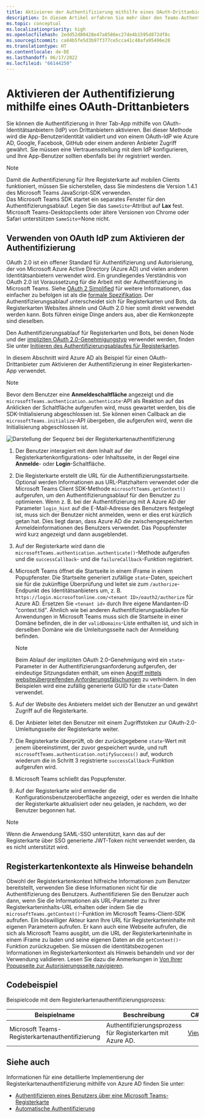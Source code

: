 ```yaml
---
title: Aktivieren der Authentifizierung mithilfe eines OAuth-Drittanbieters
description: In diesem Artikel erfahren Sie mehr über den Teams-Authentifizierungsablauf auf Registerkarten, OAuth-Drittanbieter, OAuth by Azure AD und Authentifizierungscodebeispiele.
ms.topic: conceptual
ms.localizationpriority: high
ms.openlocfilehash: 2edd52d80428e47a8586ec27de4b1595d872df8c
ms.sourcegitcommit: ca84b5fe5d3b97f377ce5cca41c48afa95496e28
ms.translationtype: HT
ms.contentlocale: de-DE
ms.lasthandoff: 06/17/2022
ms.locfileid: "66144250"
---
```

# <a name="enable-authentication-using-third-party-oauth-provider"></a>Aktivieren der Authentifizierung mithilfe eines OAuth-Drittanbieters

Sie können die Authentifizierung in Ihrer Tab-App mithilfe von OAuth-Identitätsanbietern (IdP) von Drittanbietern aktivieren. Bei dieser Methode wird die App-Benutzeridentität validiert und von einem OAuth-IdP wie Azure AD, Google, Facebook, GitHub oder einem anderen Anbieter Zugriff gewährt. Sie müssen eine Vertrauensstellung mit dem IdP konfigurieren, und Ihre App-Benutzer sollten ebenfalls bei ihr registriert werden.

> [!NOTE]
> Damit die Authentifizierung für Ihre Registerkarte auf mobilen Clients funktioniert, müssen Sie sicherstellen, dass Sie mindestens die Version 1.4.1 des Microsoft Teams JavaScript-SDK verwenden.  
> Das Microsoft Teams SDK startet ein separates Fenster für den Authentifizierungsablauf. Legen Sie das `SameSite`-Attribut auf **Lax** fest. Microsoft Teams-Desktopclients oder ältere Versionen von Chrome oder Safari unterstützen `SameSite`=None nicht.

## <a name="use-oauth-idp-to-enable-authentication"></a>Verwenden von OAuth IdP zum Aktivieren der Authentifizierung

OAuth 2.0 ist ein offener Standard für Authentifizierung und Autorisierung, der von Microsoft Azure Active Directory (Azure AD) und vielen anderen Identitätsanbietern verwendet wird. Ein grundlegendes Verständnis von OAuth 2.0 ist Voraussetzung für die Arbeit mit der Authentifizierung in Microsoft Teams. Siehe [OAuth 2 Simplified](https://aaronparecki.com/oauth-2-simplified/) für weitere Informationen, das einfacher zu befolgen ist als die [formale Spezifikation](https://oauth.net/2/). Der Authentifizierungsablauf unterscheidet sich für Registerkarten und Bots, da Registerkarten Websites ähneln und OAuth 2.0 hier somit direkt verwendet werden kann. Bots führen einige Dinge anders aus, aber die Kernkonzepte sind dieselben.

Den Authentifizierungsablauf für Registerkarten und Bots, bei denen Node und der [impliziten OAuth 2.0-Genehmigungstyp](https://oauth.net/2/grant-types/implicit/) verwendet werden, finden Sie unter [Initiieren des Authentifizierungsablaufes für Registerkarten](~/tabs/how-to/authentication/auth-tab-aad.md#initiate-authentication-flow).

In diesem Abschnitt wird Azure AD als Beispiel für einen OAuth-Drittanbieter zum Aktivieren der Authentifizierung in einer Registerkarten-App verwendet.

> [!NOTE]
> Bevor dem Benutzer eine **Anmeldeschaltfläche** angezeigt und die `microsoftTeams.authentication.authenticate`-API als Reaktion auf das Anklicken der Schaltfläche aufgerufen wird, muss gewartet werden, bis die SDK-Initialisierung abgeschlossen ist. Sie können einen Callback an die `microsoftTeams.initialize`-API übergeben, die aufgerufen wird, wenn die Initialisierung abgeschlossen ist.

![Darstellung der Sequenz bei der Registerkartenauthentifizierung](~/assets/images/authentication/tab_auth_sequence_diagram.png)

1. Der Benutzer interagiert mit dem Inhalt auf der Registerkartenkonfigurations- oder Inhaltsseite, in der Regel eine **Anmelde**- oder **Login**-Schaltfläche.
2. Die Registerkarte erstellt die URL für die Authentifizierungsstartseite. Optional werden Informationen aus URL-Platzhaltern verwendet oder die Microsoft Teams Client SDK-Methode `microsoftTeams.getContext()` aufgerufen, um den Authentifizierungsablauf für den Benutzer zu optimieren. Wenn z. B. bei der Authentifizierung mit A Azure AD der Parameter `login_hint` auf die E-Mail-Adresse des Benutzers festgelegt ist, muss sich der Benutzer nicht anmelden, wenn er dies erst kürzlich getan hat. Dies liegt daran, dass Azure AD die zwischengespeicherten Anmeldeinformationen des Benutzers verwendet. Das Popupfenster wird kurz angezeigt und dann ausgeblendet.
3. Auf der Registerkarte wird dann die `microsoftTeams.authentication.authenticate()`-Methode aufgerufen und die `successCallback`- und die `failureCallback`-Funktion registriert.
4. Microsoft Teams öffnet die Startseite in einem iFrame in einem Popupfenster. Die Startseite generiert zufällige `state`-Daten, speichert sie für die zukünftige Überprüfung und leitet sie zum `/authorize`-Endpunkt des Identitätsanbieters um, z. B. `https://login.microsoftonline.com/<tenant ID>/oauth2/authorize` für Azure AD. Ersetzen Sie `<tenant id>` durch Ihre eigene Mandanten-ID "context.tid".
Ähnlich wie bei anderen Authentifizierungsabläufen für Anwendungen in Microsoft Teams muss sich die Startseite in einer Domäne befinden, die in der `validDomains`-Liste enthalten ist, und sich in derselben Domäne wie die Umleitungsseite nach der Anmeldung befinden.

    > [!NOTE]
    > Beim Ablauf der impliziten OAuth 2.0-Genehmigung wird ein `state`-Parameter in der Authentifizierungsanforderung aufgerufen, der eindeutige Sitzungsdaten enthält, um einen [Angriff mittels websiteübergreifenden Anforderungsfälschungen](https://en.wikipedia.org/wiki/Cross-site_request_forgery) zu verhindern. In den Beispielen wird eine zufällig generierte GUID für die `state`-Daten verwendet.

5. Auf der Website des Anbieters meldet sich der Benutzer an und gewährt Zugriff auf die Registerkarte.
6. Der Anbieter leitet den Benutzer mit einem Zugriffstoken zur OAuth-2.0-Umleitungsseite der Registerkarte weiter.
7. Die Registerkarte überprüft, ob der zurückgegebene `state`-Wert mit jenem übereinstimmt, der zuvor gespeichert wurde, und ruft `microsoftTeams.authentication.notifySuccess()` auf, wodurch wiederum die in Schritt 3 registrierte `successCallback`-Funktion aufgerufen wird.
8. Microsoft Teams schließt das Popupfenster.
9. Auf der Registerkarte wird entweder die Konfigurationsbenutzeroberfläche angezeigt, oder es werden die Inhalte der Registerkarte aktualisiert oder neu geladen, je nachdem, wo der Benutzer begonnen hat.

> [!NOTE]
> Wenn die Anwendung SAML-SSO unterstützt, kann das auf der Registerkarte über SSO generierte JWT-Token nicht verwendet werden, da es nicht unterstützt wird.

## <a name="treat-tab-context-as-hints"></a>Registerkartenkontexte als Hinweise behandeln

Obwohl der Registerkartenkontext hilfreiche Informationen zum Benutzer bereitstellt, verwenden Sie diese Informationen nicht für die Authentifizierung des Benutzers. Authentifizieren Sie den Benutzer auch dann, wenn Sie die Informationen als URL-Parameter zu Ihrer Registerkarteninhalts-URL erhalten oder indem Sie die `microsoftTeams.getContext()`-Funktion im Microsoft Teams-Client-SDK aufrufen. Ein böswilliger Akteur kann Ihre URL für Registerkarteninhalte mit eigenen Parametern aufrufen. Er kann auch eine Webseite aufrufen, die sich als Microsoft Teams ausgibt, um die URL der Registerkarteninhalte in einem iFrame zu laden und seine eigenen Daten an die `getContext()`-Funktion zurückzugeben. Sie müssen die identitätsbezogenen Informationen im Registerkartenkontext als Hinweis behandeln und vor der Verwendung validieren. Lesen Sie dazu die Anmerkungen in [Von Ihrer Popupseite zur Autorisierungsseite navigieren](~/tabs/how-to/authentication/auth-tab-aad.md#navigate-to-the-authorization-page-from-your-pop-up-page).

## <a name="code-sample"></a>Codebeispiel

Beispielcode mit dem Registerkartenauthentifizierungsprozess:

| **Beispielname** | **Beschreibung** | **C#** | **Node.js** |
|-----------------|-----------------|-------------|------------|
| Microsoft Teams-Registerkartenauthentifizierung | Authentifizierungsprozess für Registerkarten mit Azure AD. | [View](https://github.com/OfficeDev/Microsoft-Teams-Samples/tree/main/samples/app-complete-sample/csharp) | [Anzeigen](https://github.com/OfficeDev/Microsoft-Teams-Samples/tree/main/samples/app-complete-sample/nodejs) |

## <a name="see-also"></a>Siehe auch

Informationen für eine detaillierte Implementierung der Registerkartenauthentifizierung mithilfe von Azure AD finden Sie unter:

* [Authentifizieren eines Benutzers über eine Microsoft Teams-Registerkarte](~/tabs/how-to/authentication/auth-tab-AAD.md)
* [Automatische Authentifizierung](~/tabs/how-to/authentication/auth-silent-AAD.md)
